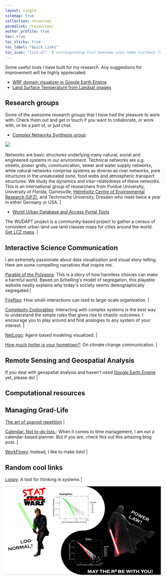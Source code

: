 ```yaml
---
layout: single
sitemap: true
collection: resources
permalink: /resources/
author_profile: true
toc: true
toc_sticky: true
toc_label: "Quick Links"
toc_icon: "list-ul"  # corresponding Font Awesome icon name (without fa prefix)
---
```


Some useful tools I have built for my research. Any suggestions for improvement will be highly appreciated.

* [WRF domain visualizer in Google Earth Engine](https://code.earthengine.google.com/b49019fd1f97e7313b143992a717726c)
* [Land Surface Temperature from Landsat images](https://code.earthengine.google.com/36460b55b5c8688d50e27cbb073a0ef9)

## Research groups

Some of the awesome research groups that I have had the pleasure to work with. Check them out and get in touch if you want to collaborate, or work with, or be a part of, or just chat.

* [Complex Networks Synthesis group](https://www.ufz.de/cawr/index.php?en=43129)

![](/assets/images/TUD_pic.png)
<!-- Extre link: [Complex Networks Synthesis Workshops](https://www.ufz.de/cawr/index.php?en=42471) -->

Networks are basic structures underlying many natural, social and engineered systems in our environment. Technical networks are e.g. streets, power grids, communication, sewer and water supply networks, while natural networks comprise systems as diverse as river networks, pore structures in the unsaturated zone, food webs and atmospheric transport structures. We study the dynamics and inter-relatedness of these networks. This is an international group of researchers from Purdue University, University of Florida, Gainesville, [Helmholtz Centre of Environmental Research (UFZ)](https://www.ufz.de/cawr/), and Technische University, Dresden who meet twice a year in either Germany or USA. |

* [World Urban Database and Access Portal Tools](http://www.wudapt.org/)

The WUDAPT project is a community-based project to gather a census of consistent urban land use land classes maps for cities around the world. [Get LCZ maps](https://wudapt.cs.purdue.edu/wudaptTools/default/getlcz). |


## Interactive Science Communication

I am extremely passionate about data visualization and visual story-telling. Here are some compelling narratives that inspire me.

[Parable of the Polygons](https://ncase.me/polygons/): This is a story of how harmless choices can make a harmful world. Based on Schelling's model of segregation, this playable website neatly explains why today's society seems demographically segregated.|

[Fireflies](https://ncase.me/fireflies/): How small-interactions can lead to large-scale organization. |

[Complexity Explorables](http://www.complexity-explorables.org/): Interacting with complex systems is the best way to understand the simple rules that gives rise to chaotic outcomes. I encourage you to play around and find analogies to any system of your interest. |

[NetLogo](https://ccl.northwestern.edu/netlogo/): Agent-based modeling visualized. |

[How much hotter is your hometown?](https://www.nytimes.com/interactive/2018/08/30/climate/how-much-hotter-is-your-hometown.html): On climate change communication. |
<!-- [Hottest year on record](https://www.bloomberg.com/graphics/hottest-year-on-record/) -->


## Remote Sensing and Geospatial Analysis

If you deal with geospatial analysis and haven't used [Google Earth Engine](https://earthengine.google.com/) yet, please do! |


## Computational resources



## Managing Grad-Life

[The art of spaced repetition](https://ncase.me/remember/)  |

[Calendar. Not to-do lists.](https://blog.usejournal.com/calendar-in-stead-of-to-do-lists-9ada86a512dd): When it comes to time management, I am not a calendar-based planner. But if you are, check this out this amazing blog post. |

[WorkFlowy](https://workflowy.com/): Instead, I like to make lists! |

## Random cool links

[Loopy](https://ncase.me/loopy/): A tool for thinking in systems |


![](/assets/images/Stat_Wars.png)

